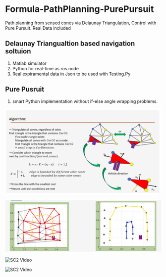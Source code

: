 # Formula-PathPlanning-PurePursuit
Path planning from sensed cones via Delaunay Triangulation, Control with Pure Pursuit. Real Data included

## Delaunay Triangualtion based navigation soltuion
1) Matlab simulator
2) Python for real-time as ros node
3) Real expiramental data in Json to be used with Testing.Py

## Pure Pusruit 
1) smart Python implementation without if-else angle wrapping problems.


![SC2 Video](ImagesGifs/AlgorithmIdea.JPG)

![SC2 Video](ImagesGifs/Simulator.JPG)

![SC2 Video](ImagesGifs/Json1.gif)

![SC2 Video](ImagesGifs/AUCL3258.gif)
